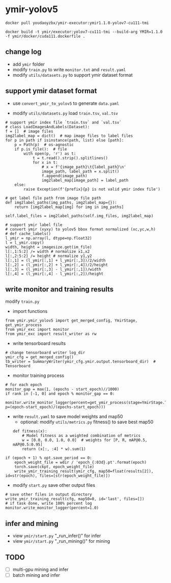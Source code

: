 # ymir-yolov5

```
docker pull youdaoyzbx/ymir-executor:ymir1.1.0-yolov7-cu111-tmi

docker build -t ymir/executor:yolov7-cu111-tmi --build-arg YMIR=1.1.0 -f ymir/docker/cuda111.dockerfile .
```


## change log
- add `ymir` folder
- modify `train.py` to write `monitor.txt` and `result.yaml`
- modify `utils/datasets.py` to support ymir dataset format


## support ymir dataset format
- use `convert_ymir_to_yolov5` to generate `data.yaml`

- modify `utils/datasets.py` load `train.tsv`, `val.tsv`
```
# support ymir index file `train.tsv` and `val.tsv`
# class LoadImagesAndLabels(Dataset):
f = []  # image files
img2label_map = dict()  # map image files to label files
for p in path if isinstance(path, list) else [path]:
    p = Path(p)  # os-agnostic
    if p.is_file():  # file
        with open(p, 'r') as t:
            t = t.read().strip().splitlines()
            for x in t:
                # x = f'{image_path}\t{label_path}\n'
                image_path, label_path = x.split()
                f.append(image_path)
                img2label_map[image_path] = label_path
    else:
        raise Exception(f'{prefix}{p} is not valid ymir index file')

# get label file path from image file path
def img2label_paths(img_paths, img2label_map={}):
    return [img2label_map[img] for img in img_paths]

self.label_files = img2label_paths(self.img_files, img2label_map)

# support ymir label file
# convert ymir (xyxy) to yolov5 bbox format normalized (xc,yc,w,h)
# def cache_labels()
l_ymir = np.array(l, dtype=np.float32)
l = l_ymir.copy()
width, height = imagesize.get(im_file)
l[:,1:5:2] /= width # normalize x1,x2
l[:,2:5:2] /= height # normalize y1,y2
l[:,1] = (l_ymir[:,1] + l_ymir[:,3])/2/width
l[:,2] = (l_ymir[:,2] + l_ymir[:,4])/2/height
l[:,3] = (l_ymir[:,3] - l_ymir[:,1])/width
l[:,4] = (l_ymir[:,4] - l_ymir[:,2])/height
```

## write monitor and training results

modify `train.py`
- import functions
```
from ymir.ymir_yolov5 import get_merged_config, YmirStage, get_ymir_process
from ymir_exc import monitor
from ymir_exc import result_writer as rw
```

- write tensorboard results
```
# change tensorboard writer log_dir
ymir_cfg = get_merged_config()
tb_writer = SummaryWriter(ymir_cfg.ymir.output.tensorboard_dir)  # Tensorboard
```

- monitor training process
```
# for each epoch
monitor_gap = max(1, (epochs - start_epoch)//1000)
if rank in [-1, 0] and epoch % monitor_gap == 0:
    monitor.write_monitor_logger(percent=get_ymir_process(stage=YmirStage.TASK, p=(epoch-start_epoch)/(epochs-start_epoch)))
```

- write `result.yaml` to save model weights and map50
    - optional: modify `utils/metrics.py` fitness() to save best map50
    ```
    def fitness(x):
        # Model fitness as a weighted combination of metrics
        w = [0.0, 0.0, 1.0, 0.0]  # weights for [P, R, mAP@0.5, mAP@0.5:0.95]
        return (x[:, :4] * w).sum(1)
    ```
```
if (epoch + 1) % opt.save_period == 0:
    epoch_weight_file = wdir / 'epoch_{:03d}.pt'.format(epoch)
    torch.save(ckpt, epoch_weight_file)
    write_ymir_training_result(ymir_cfg, map50=float(results[2]), id=str(epoch), files=[str(epoch_weight_file)])
```

- modify `start.py` save other output files
```
# save other files in output directory
write_ymir_training_result(cfg, map50=0, id='last', files=[])
# if task done, write 100% percent log
monitor.write_monitor_logger(percent=1.0)
```

## infer and mining
- view `ymir/start.py` "_run_infer()" for infer
- view `ymir/start.py` "_run_mining()" for mining

## TODO
- [ ] multi-gpu mining and infer
- [ ] batch mining and infer
